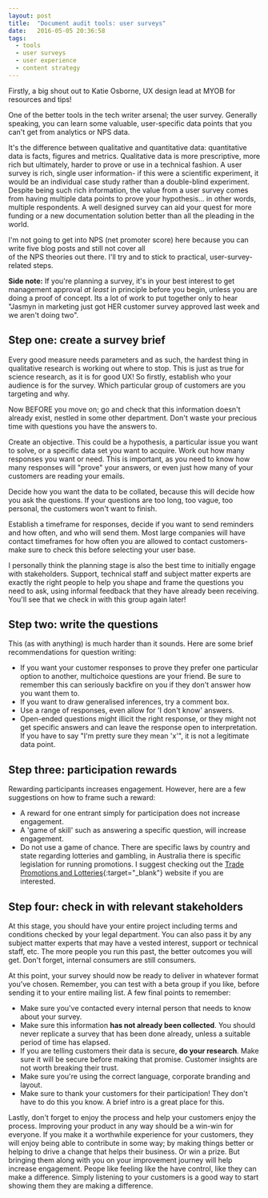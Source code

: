 ```yaml
---
layout: post
title:  "Document audit tools: user surveys"
date:   2016-05-05 20:36:58
tags:
  - tools
  - user surveys
  - user experience
  - content strategy
---
```


Firstly, a big shout out to Katie Osborne, UX design lead at MYOB for resources and tips!

One of the better tools in the tech writer arsenal; the user survey. Generally speaking, you can learn some valuable, user-specific data points that you can't get from analytics or NPS data. 

It's the difference between qualitative and quantitative data: quantitative data is facts, figures and metrics. Qualitative data is more prescriptive, more rich but ultimately, harder to prove or use in a technical fashion. 
A user survey is rich, single user information- if this were a scientific experiment, it would be an individual case study rather than a double-blind experiment. Despite being such rich information, the value from a user survey
comes from having multiple data points to prove your hypothesis... in other words, multiple respondents. A well designed survey can aid your quest for more funding or a new documentation solution better than all the pleading 
in the world. 

I'm not going to get into NPS (net promoter score) here because you can write five blog posts and still not cover all  
of the NPS theories out there. I'll try and to stick to practical, user-survey-related steps.

**Side note:** If you're planning a survey, it's in your best interest to get management approval *at least* in principle before you begin, unless you are doing a proof of concept. Its a lot of work to put together only to hear
"Jasmyn in marketing just got HER customer survey approved last week and we aren't doing two".

## Step one: create a survey brief
Every good measure needs parameters and as such, the hardest thing in qualitative research is working out where to stop. This is just as true for science research, as it is for good UX! So firstly, establish who your audience 
is for the survey. Which particular group of customers are you targeting and why.

Now BEFORE you move on; go and check that this information doesn't already exist, nestled in some other department. Don't waste your precious time with questions you have the answers to.

Create an objective. This could be a hypothesis, a particular issue you want to solve, or a specific data set you want to acquire.
Work out how many responses you want or need. This is important, as you need to know how many responses will "prove" your answers, or even just how many of your customers are reading your emails.

Decide how you want the data to be collated, because this will decide how you ask the questions. If your questions are too long, too vague, too personal, the customers won't want to finish.  

Establish a timeframe for responses, decide if you want to send reminders and how often, and who will send them. Most large companies will have contact timeframes for how often you are allowed to contact customers- make sure to check this before selecting your user base.

I personally think the planning stage is also the best time to initially engage with stakeholders. Support, technical staff and subject matter experts are exactly the right people to help you shape and frame the questions you need to ask, using informal feedback that they have already been receiving. You'll see that we check in with this group again later!  

## Step two: write the questions
This (as with anything) is much harder than it sounds. Here are some brief recommendations for question writing:

* If you want your customer responses to prove they prefer one particular option to another, multichoice questions are your friend. Be sure to remember this can seriously backfire on you if they don't answer how you want them to.
* If you want to draw generalised inferences, try a comment box.
* Use a range of responses, even allow for 'I don't know' answers.
* Open-ended questions might illicit the right response, or they might not get specific answers and can leave the response open to interpretation. If you have to say "I'm pretty sure they mean 'x'", it is not a legitimate data point.

## Step three: participation rewards
Rewarding participants increases engagement. However, here are a few suggestions on how to frame such a reward:

* A reward for one entrant simply for participation does not increase engagement.  
* A 'game of skill' such as answering a specific question, will increase engagement.
* Do not use a game of chance. There are specific laws by country and state regarding lotteries and gambling, in Australia there is specific legislation for running promotions. I suggest checking out the [Trade Promotions and Lotteries](https://www.tpal.com.au/competition-permits-trade-promotion-permits/){:target="_blank"} website if you are interested.

## Step four: check in with relevant stakeholders
At this stage, you should have your entire project including terms and conditions checked by your legal department. You can also pass it by any subject matter experts that may have a vested interest, support or technical staff, etc. The more people you run this past, the better outcomes you will get. Don't forget, internal consumers are still consumers.

At this point, your survey should now be ready to deliver in whatever format you've chosen. Remember, you can test with a beta group if you like, before sending it to your entire mailing list. A few final points to remember:

* Make sure you've contacted every internal person that needs to know about your survey.
* Make sure this information **has not already been collected**. You should never replicate a survey that has been done already, unless a suitable period of time has elapsed.  
* If you are telling customers their data is secure, **do your research**. Make sure it will be secure before making that promise. Customer insights are not worth breaking their trust.
* Make sure you're using the correct language, corporate branding and layout.
* Make sure to thank your customers for their participation! They don't have to do this you know. A brief intro is a great place for this.

Lastly, don't forget to enjoy the process and help your customers enjoy the process. Improving your product in any way should be a win-win for everyone. If you make it a worthwhile experience for your customers, they will enjoy
being able to contribute in some way; by making things better or helping to drive a change that helps their business. Or win a prize. But bringing them along with you on your improvement journey will help increase engagement. 
Peope like feeling like the have control, like they can make a difference. Simply listening to your customers is a good way to start showing them they are making a difference. 



